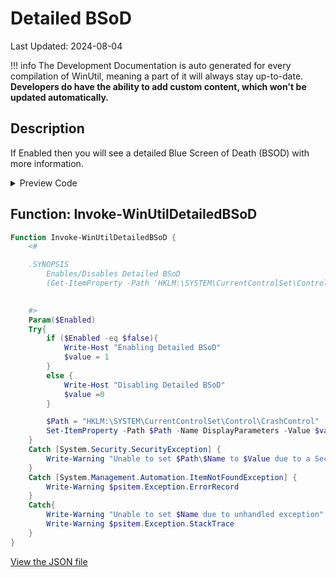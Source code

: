 # Detailed BSoD

Last Updated: 2024-08-04


!!! info
     The Development Documentation is auto generated for every compilation of WinUtil, meaning a part of it will always stay up-to-date. **Developers do have the ability to add custom content, which won't be updated automatically.**


## Description

If Enabled then you will see a detailed Blue Screen of Death (BSOD) with more information.

<!-- BEGIN CUSTOM CONTENT -->

<!-- END CUSTOM CONTENT -->

<details>
<summary>Preview Code</summary>

```json
{
  "Content": "Detailed BSoD",
  "Description": "If Enabled then you will see a detailed Blue Screen of Death (BSOD) with more information.",
  "category": "Customize Preferences",
  "link": "https://christitustech.github.io/winutil/dev/tweaks/Customize-Preferences/DetailedBSoD",
  "panel": "2",
  "Order": "a205_",
  "Type": "Toggle"
}
```
</details>

## Function: Invoke-WinUtilDetailedBSoD
```powershell
Function Invoke-WinUtilDetailedBSoD {
    <#

    .SYNOPSIS
        Enables/Disables Detailed BSoD
        (Get-ItemProperty -Path 'HKLM:\SYSTEM\CurrentControlSet\Control\CrashControl' -Name 'DisplayParameters').DisplayParameters
        

    #>
    Param($Enabled)
    Try{
        if ($Enabled -eq $false){
            Write-Host "Enabling Detailed BSoD"
            $value = 1
        }
        else {
            Write-Host "Disabling Detailed BSoD"
            $value =0
        }

        $Path = "HKLM:\SYSTEM\CurrentControlSet\Control\CrashControl"
        Set-ItemProperty -Path $Path -Name DisplayParameters -Value $value
    }
    Catch [System.Security.SecurityException] {
        Write-Warning "Unable to set $Path\$Name to $Value due to a Security Exception"
    }
    Catch [System.Management.Automation.ItemNotFoundException] {
        Write-Warning $psitem.Exception.ErrorRecord
    }
    Catch{
        Write-Warning "Unable to set $Name due to unhandled exception"
        Write-Warning $psitem.Exception.StackTrace
    }
}
```


<!-- BEGIN SECOND CUSTOM CONTENT -->

<!-- END SECOND CUSTOM CONTENT -->

[View the JSON file](https://github.com/ChrisTitusTech/winutil/tree/main/config/tweaks.json)

